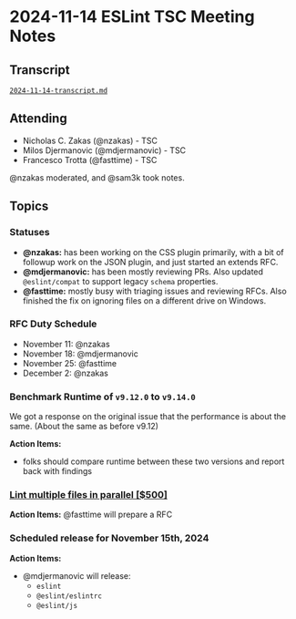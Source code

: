 # 2024-11-14 ESLint TSC Meeting Notes

## Transcript

[`2024-11-14-transcript.md`](2024-11-14-transcript.md)

## Attending

- Nicholas C. Zakas (@nzakas) - TSC
- Milos Djermanovic (@mdjermanovic) - TSC
- Francesco Trotta (@fasttime) - TSC

@nzakas moderated, and @sam3k took notes.

## Topics

### Statuses

* **@nzakas:** has been working on the CSS plugin primarily, with a bit of followup work on the JSON plugin, and just started an extends RFC.
* **@mdjermanovic:** has been mostly reviewing PRs. Also updated `@eslint/compat` to support legacy `schema` properties.
* **@fasttime:** mostly busy with triaging issues and reviewing RFCs. Also finished the fix on ignoring files on a different drive on Windows.


### RFC Duty Schedule

* November 11: @nzakas
* November 18: @mdjermanovic
* November 25: @fasttime 
* December 2: @nzakas

### Benchmark Runtime of `v9.12.0` to `v9.14.0`

We got a response on the original issue that the performance is about the same. (About the same as before v9.12)

**Action Items:**

* folks should compare runtime between these two versions and report back with findings


### [Lint multiple files in parallel [$500]](https://github.com/eslint/eslint/issues/3565)

**Action Items:** @fasttime will prepare a RFC

### Scheduled release for November 15th, 2024

**Action Items:**

- @mdjermanovic will release:
  - `eslint`
  - `@eslint/eslintrc`
  - `@eslint/js`
